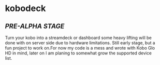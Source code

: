 # kobodeck

## ___PRE-ALPHA STAGE___

Turn your kobo into a streamdeck or dashboard some heavy lifting will be done with on server side due to hardware limitations.
Still early stage, but a fun project to work on.For now my code is a mess and wrote with Kobo Glo HD in mind, later on I am planing to somewhat grow the supported device list.
